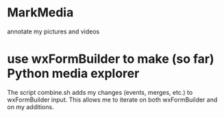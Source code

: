 # MarkMedia
annotate my pictures and videos

# use wxFormBuilder to make (so far) Python media explorer
The script combine.sh adds my changes (events, merges, etc.) to wxFormBuilder input.
This allows me to iterate on both wxFormBuilder and on my additions.
